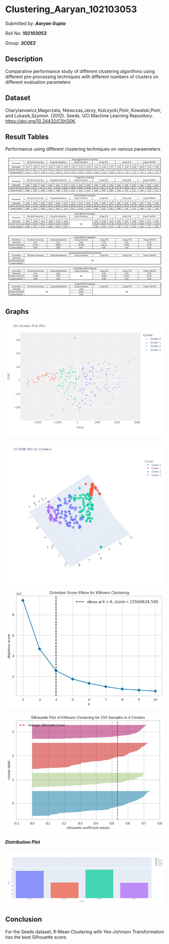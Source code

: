 # Clustering_Aaryan_102103053

Submitted by: ***Aaryan Gupta*** 

Roll No: ***102103053***

Group: ***3COE2***

## Description

Comparative performance study of different clustering algorithms using different pre-processing techniques with different numbers of clusters on different evaluation parameters

## Dataset

Charytanowicz,Magorzata, Niewczas,Jerzy, Kulczycki,Piotr, Kowalski,Piotr, and Lukasik,Szymon. (2012). Seeds. UCI Machine Learning Repository. https://doi.org/10.24432/C5H30K.

## Result Tables

Performance using different clustering techniques on various paraemeters

![Result-1](https://github.com/Barbaaryan/Clustering_Aaryan_102103053/blob/main/Results_1.png?raw=true)

![Result-2](https://github.com/Barbaaryan/Clustering_Aaryan_102103053/blob/main/Results_2.png?raw=true)

## Graphs

![Cluster](https://github.com/Barbaaryan/Clustering_Aaryan_102103053/blob/main/cluster.png?raw=true)

![TSNE](https://github.com/Barbaaryan/Clustering_Aaryan_102103053/blob/main/tsne.png?raw=true)

![Elbow](https://github.com/Barbaaryan/Clustering_Aaryan_102103053/blob/main/elbow.png?raw=true)

![Silhouette](https://github.com/Barbaaryan/Clustering_Aaryan_102103053/blob/main/silhouette.png?raw=true)

##### Distribution Plot
![Distribution](https://github.com/Barbaaryan/Clustering_Aaryan_102103053/blob/main/distribution.png?raw=true)

## Conclusion

For the Seeds dataset, K-Mean Clustering with Yeo-Johnson Transformation has the best Silhouette score.
